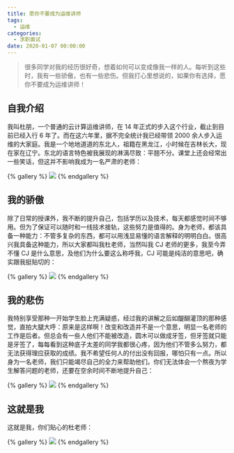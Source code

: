 ```yaml
---
title: 愿你不要成为运维讲师
tags:
  - 运维
categories:
  - 求职面试
date: 2020-01-07 00:00:00
---
```


> 很多同学对我的经历很好奇，想着如何可以变成像我一样的人。每听到这些时，我有一些骄傲，也有一些悲伤。但我打心里想说的，如果你有选择，愿你不要成为运维讲师！

<!-- more -->

## 自我介绍

我叫杜朋，一个普通的云计算运维讲师，在 14 年正式的步入这个行业，截止到目前已经入行 6 年了。而在这六年里，据不完全统计我已经带领 2000 余人步入运维的大家庭。我是一个地地道道的东北人，祖籍在黑龙江，小时候在吉林长大，现在家在辽宁。东北的语言特色被我展现的淋漓尽致：平翘不分。课堂上还会经常出一些笑话，但这并不影响我成为一名严肃的老师：

{% gallery %}
![](https://cdn.dusays.com/2020/01/178-1.jpg)
{% endgallery %}

## 我的骄傲

除了日常的授课外，我不断的提升自己，包括学历以及技术，每天都感觉时间不够用。但为了保证可以随时和一线技术接轨，这些努力是值得的。身为老师，都该具备一种能力：不管多复杂的东西，都可以用浅显易懂的语言解释的明明白白。很高兴我具备这种能力，所以大家都叫我杜老师，当然叫我 CJ 老师的更多，我至今弄不懂 CJ 是什么意思，及他们为什么要这么称呼我，CJ 可能是纯洁的意思吧，确实跟我挺贴切的：

{% gallery %}
![](https://cdn.dusays.com/2020/01/178-2.jpg)
{% endgallery %}

## 我的悲伤

我特别享受那种一开始学生脸上充满疑惑，经过我的讲解之后如醍醐灌顶的那种感觉，直拍大腿大呼：原来是这样啊！改变和改造并不是一个意思，明显一名老师的工作是后者。但总会有一些人他们不能被改造，圆木可以做成牙签，但牙签就只能是牙签了，每每看到这种底子太差的同学我都很心疼，因为他们不管多么努力，都无法获得理应获取的成绩。我不希望任何人的付出没有回报，哪怕只有一点。所以身为一名老师，我们只能竭尽自己的全力来帮助他们。你们无法体会一个熬夜为学生解答问题的老师，还要在空余时间不断地提升自己：

{% gallery %}
![](https://cdn.dusays.com/2020/01/178-3.jpg)
{% endgallery %}

## 这就是我

这就是我，你们贴心的杜老师：

{% gallery %}
![](https://cdn.dusays.com/2020/01/178-4.jpg)
{% endgallery %}
